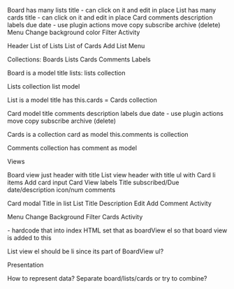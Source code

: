 Board 
  has many lists
  title - can click on it and edit in place
List 
  has many cards
  title - can click on it and edit in place
Card
  comments
  description
  labels
  due date - use plugin
  actions
    move
    copy
    subscribe
    archive (delete)
Menu
  Change background color
  Filter
  Activity
  
Header
List of Lists
  List of Cards
Add List
Menu

Collections:
Boards
Lists
Cards
Comments
Labels

Board is a model
  title
  lists: lists collection
  
Lists collection
  list model

List is a model
  title
  has this.cards = Cards collection
  
Card model
  title
  comments
  description
  labels
  due date - use plugin
  actions
    move
    copy
    subscribe
    archive (delete)
  
Cards is a collection
  card as model
    this.comments is collection
  
Comments collection
  has comment as model
  
Views

Board view
  just header with title
List view
  header with title
  ul with Card li items
  Add card input
Card View
  labels
  Title
  subscribed/Due date/description icon/num comments
  
Card modal
  Title
  in list List Title
  Description Edit
  Add Comment
  Activity
  

Menu
  Change Background
  Filter Cards
  Activity

<div id="board"> - hardcode that into index HTML
set that as boardView el so that board view is added to this

List view el should be li since its part of BoardView ul?


Presentation

How to represent data? Separate board/lists/cards or try to combine?


  
  
